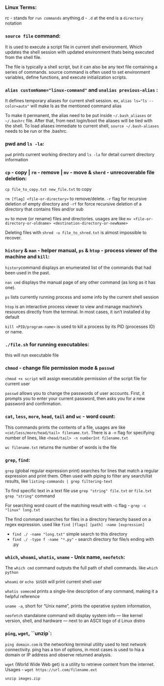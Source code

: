 ### Linux Terms:
rc - stands for `run commands`
anything.d - `.d` at the end is a `directory` notation

### `source file` command:
It is used to execute a script file in current shell environment. Which updates the shell session with updated environment thats being executed from the shell file. 

The file is typically a shell script, but it can also be any text file containing a series of commands. source command is often used to set environment variables, define functions, and execute initialization scripts.

### `alias customName="linux-command"` and `unalias previous-alias` :
It defines temporary aliases for current shell session.
ex, `alias ls="ls --color=auto"` will make ls as the mentioned command alias

To make it permanent, the alias need to be put inside `~/.bash_aliases` or `~/.bashrc` file. After that, from next login/boot the aliases will be tied with the shell. To load aliases immediate to current shell, `source ~/.bash-aliases` needs to be run or the .bashrc.

### pwd and `ls -la`:
`pwd` prints current working directory and `ls -la` for detail current directory information

### `cp` - copy | `rm` - remove | `mv` - move & `sherd` - unrecoverable file deletion:

`cp file_to_copy.txt new_file.txt` to copy

`rm [flag] <file-or-directory>` to remove/delete. `-r` flag for recursive deletion of empty directory and `-rf` for force recursive deletion of a directory that contains files and/or sub

`mv` to move (or rename) files and directories. usages are like `mv <file-or-directory-or-oldname> <destination-directory-or-newName>` 

Deleting files with `shred -u file_to_shred.txt` is almost impossible to recover. 

### `history` & `man` - helper manual, `ps` & `htop` - process viewer of the machine and `kill`:
`history`command displays an enumerated list of the commands that had been used in the past.


`nan cmd` displays the manual page of any other command (as long as it has one).

`ps` lists  currently running process and some info by the current shell session

`htop` is an interactive process viewer to view and manage machine’s resources directly from the terminal. In most cases, it isn’t installed d by default

`kill <PID/program-name>` is used to kill a process by its PID (processes ID) or name.

### `./file.sh` for running executables:
this will run executable file

### `chmod` - change file permission mode & `passwd`
`chmod +x script` will assign executable permission  of the script file for current user

`passwd` allows you to change the passwords of user accounts. First, it prompts you to enter your current password, then asks you for a new password and confirmation.

### `cat`, `less`, `more`, `head`, `tail` and `wc` - word count:
This commands prints the contents of a file, usages are like `<cat/less/more/head/tail> filename.txt`. 
There is a `-n` flag for specifying number of lines, like `<head/tail> -n numberInt filename.txt`

`wc filename.txt` returns the number of words is the file

### `grep`, `find`:
`grep` (global regular expression print) searches for lines that match a regular expression and print them. Often used with piping to filter any search/list results, like `listing-commands | grep filtering-text`


To find specific text in a text file use `grep "string" file.txt` or `file.txt grep "string"` command

For searching word count of the matching result with -c flag - `grep -c "linux" long.txt`

The find command searches for files in a directory hierarchy based on a regex expression. used like `find [flags] [path] -name [expression]`
- `find ./ -name "long.txt"` simple search to this directory 
- `find ./ -type f -name "*.py"` - search directory for file/s ending with .py

### `which`, `whoami`, `whatis`, `uname` - Unix name, `neofetch`:
The `which cmd` command outputs the full path of shell commands. like `which python`

`whoami` or `echo $USER` will print current shell user

`whatis somecmd` prints a single-line description of any command, making it a helpful reference

`uname -a`, short for “Unix name”, prints the operative system information,

`neofetch` standalone command will display system info — like kernel version, shell, and hardware — next to an ASCII logo of d Linux distro


### `ping`, `wget`, ``unzip`:
`ping domain.com` is the networking terminal utility used to test network connectivity. ping has a ton of options, in most cases is used to hia a domain or IP address and observe returned analysis.

`wget` (World Wide Web get) is a utility to retrieve content from the internet. Usages - `wget https://url.com/filename.ext`

`unzip images.zip`
